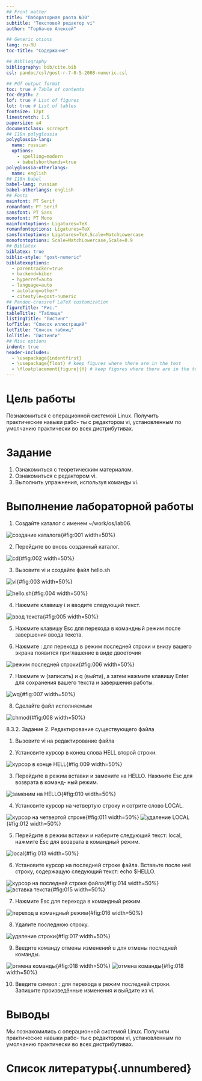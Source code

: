 ```yaml
---
## Front matter
title: "Лабораторная раота №10"
subtitle: "Текстовой редактор vi"
author: "Горбачев Алексей"

## Generic otions
lang: ru-RU
toc-title: "Содержание"

## Bibliography
bibliography: bib/cite.bib
csl: pandoc/csl/gost-r-7-0-5-2008-numeric.csl

## Pdf output format
toc: true # Table of contents
toc-depth: 2
lof: true # List of figures
lot: true # List of tables
fontsize: 12pt
linestretch: 1.5
papersize: a4
documentclass: scrreprt
## I18n polyglossia
polyglossia-lang:
  name: russian
  options:
	- spelling=modern
	- babelshorthands=true
polyglossia-otherlangs:
  name: english
## I18n babel
babel-lang: russian
babel-otherlangs: english
## Fonts
mainfont: PT Serif
romanfont: PT Serif
sansfont: PT Sans
monofont: PT Mono
mainfontoptions: Ligatures=TeX
romanfontoptions: Ligatures=TeX
sansfontoptions: Ligatures=TeX,Scale=MatchLowercase
monofontoptions: Scale=MatchLowercase,Scale=0.9
## Biblatex
biblatex: true
biblio-style: "gost-numeric"
biblatexoptions:
  - parentracker=true
  - backend=biber
  - hyperref=auto
  - language=auto
  - autolang=other*
  - citestyle=gost-numeric
## Pandoc-crossref LaTeX customization
figureTitle: "Рис."
tableTitle: "Таблица"
listingTitle: "Листинг"
lofTitle: "Список иллюстраций"
lotTitle: "Список таблиц"
lolTitle: "Листинги"
## Misc options
indent: true
header-includes:
  - \usepackage{indentfirst}
  - \usepackage{float} # keep figures where there are in the text
  - \floatplacement{figure}{H} # keep figures where there are in the text
---
```


# Цель работы

Познакомиться с операционной системой Linux. Получить практические навыки рабо-
ты с редактором vi, установленным по умолчанию практически во всех дистрибутивах.

# Задание

1. Ознакомиться с теоретическим материалом.
2. Ознакомиться с редактором vi.
3. Выполнить упражнения, используя команды vi.


# Выполнение лабораторной работы

1. Создайте каталог с именем ~/work/os/lab06.

![создание каталога](image/1.png){#fig:001 width=50%}

2. Перейдите во вновь созданный каталог.

![cd](image/2.png){#fig:002 width=50%}

3. Вызовите vi и создайте файл hello.sh

![vi](image/3.png){#fig:003 width=50%}

![hello.sh](image/4.png){#fig:004 width=50%}

4. Нажмите клавишу i и вводите следующий текст.

![ввод текста](image/5.png){#fig:005 width=50%}

5. Нажмите клавишу Esc для перехода в командный режим после завершения ввода
текста.

6. Нажмите : для перехода в режим последней строки и внизу вашего экрана появится
приглашение в виде двоеточия

![режим последней строки](image/6.png){#fig:006 width=50%}

7. Нажмите w (записать) и q (выйти), а затем нажмите клавишу Enter для сохранения
вашего текста и завершения работы.

![wq](image/7.png){#fig:007 width=50%}

8. Сделайте файл исполняемым

![chmod](image/8.png){#fig:008 width=50%}

8.3.2. Задание 2. Редактирование существующего файла

1. Вызовите vi на редактирование файла

2. Установите курсор в конец слова HELL второй строки.

![курсор в конце HELL](image/9.png){#fig:009 width=50%}

3. Перейдите в режим вставки и замените на HELLO. Нажмите Esc для возврата в команд-
ный режим.

![заменим на HELLO](image/10.png){#fig:010 width=50%}

4. Установите курсор на четвертую строку и сотрите слово LOCAL.

![курсор на четвертой строке](image/11.png){#fig:011 width=50%}
![удаление LOCAL](image/12.png){#fig:012 width=50%}

5. Перейдите в режим вставки и наберите следующий текст: local, нажмите Esc для
возврата в командный режим.

![local](image/13.png){#fig:013 width=50%}

6. Установите курсор на последней строке файла. Вставьте после неё строку, содержащую
следующий текст: echo $HELLO.

![курсор на последней строке файла](image/14.png){#fig:014 width=50%}
![вставка текста](image/15.png){#fig:015 width=50%}

7. Нажмите Esc для перехода в командный режим.

![переход в командный режим](image/16.png){#fig:016 width=50%}

8. Удалите последнюю строку.

![удвление строки](image/17.png){#fig:017 width=50%}

9. Введите команду отмены изменений u для отмены последней команды.

![отмена команды](image/18.png){#fig:018 width=50%}
![отмена команды](image/19.png){#fig:018 width=50%}

10. Введите символ : для перехода в режим последней строки. Запишите произведённые
изменения и выйдите из vi.




# Выводы

Мы познакомились с операционной системой Linux. Получили практические навыки рабо-
ты с редактором vi, установленным по умолчанию практически во всех дистрибутивах.

# Список литературы{.unnumbered}

